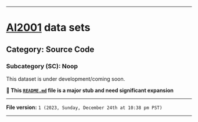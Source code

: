 
***

# [AI2001](https://github.com/seanpm2001/AI2001/) data sets

## Category: Source Code

### Subcategory (SC): Noop

This dataset is under development/coming soon.

**🌱️ This [`README.md`](/README.md) file is a major stub and need significant expansion**

***

**File version:** `1 (2023, Sunday, December 24th at 10:38 pm PST)`

***

